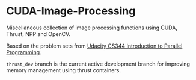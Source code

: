 # CUDA-Image-Processing
Miscellaneous collection of image processing functions using CUDA, Thrust, NPP and OpenCV.

Based on the problem sets from [Udacity CS344 Introduction to Parallel Programming](https://github.com/udacity/cs344).

`thrust_dev` branch is the current active development branch for improving memory management using thrust containers.

